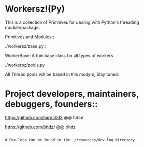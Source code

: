 # Workersz!(Py)

This is a collection of Primitives for dealing with Python's threading module/package.

Primitives and Modules::

./workersz/base.py::

WorkerBase: A thin base class for all types of workers

./workersz/pools.py

All Thread pools will be based in this modyle, Stay tuned. 

# Project developers, maintainers, debuggers, founders::

https://github.com/hardc0d3 @@ hdcd

https://github.com/bhdz/  @@ bhdz

~~~

# Dev.logs can be found in the ./resources/dev.log directory
